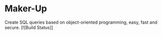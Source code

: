 # Maker-Up
Create SQL queries based on object-oriented programming, easy, fast and secure.
[![Build Status]]
